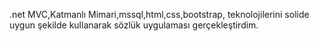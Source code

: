 .net MVC,Katmanlı Mimari,mssql,html,css,bootstrap, teknolojilerini solide uygun şekilde kullanarak sözlük uygulaması gerçekleştirdim.
